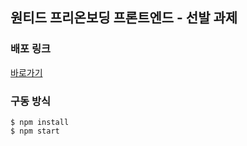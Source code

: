 ## 원티드 프리온보딩 프론트엔드 - 선발 과제

### 배포 링크 

[바로가기](https://wanted-pre-onboarding-frontend-git-main-namjunkim12.vercel.app/)

### 구동 방식
```
$ npm install
$ npm start
```
